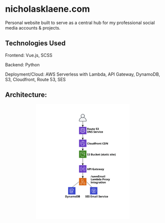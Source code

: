 # nicholasklaene.com

Personal website built to serve as a central hub for my professional social media accounts & projects.

## Technologies Used

Frontend: Vue.js, SCSS

Backend: Python 

Deployment/Cloud: AWS Serverless with Lambda, API Gateway, DynamoDB, S3, Cloudfront, Route 53, SES

## Architecture: 
<p align="center">
  <img src="architecture.png" width="60%">
</p>
